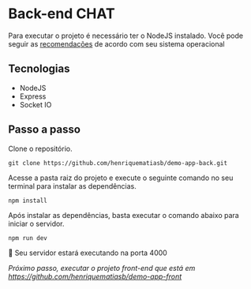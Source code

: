 # Back-end CHAT

Para executar o projeto é necessário ter o NodeJS instalado. Você pode seguir as [recomendações](https://nodejs.org/en/download) de acordo com seu sistema operacional

## Tecnologias

- NodeJS
- Express
- Socket IO

## Passo a passo

Clone o repositório.

```
git clone https://github.com/henriquematiasb/demo-app-back.git
```

Acesse a pasta raiz do projeto e execute o seguinte comando no seu terminal para instalar as dependências.

```
npm install
```

Após instalar as dependências, basta executar o comando abaixo para iniciar o servidor.

```
npm run dev
```

:rocket: Seu servidor estará executando na porta 4000

_Próximo passo, executar o projeto front-end que está em https://github.com/henriquematiasb/demo-app-front_
